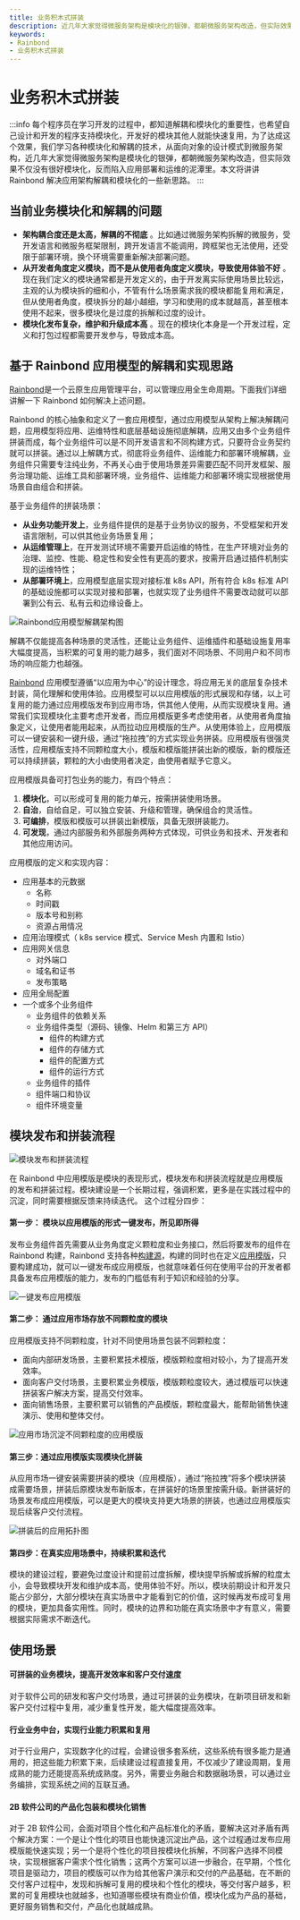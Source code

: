```yaml
---
title: 业务积木式拼装
description: 近几年大家觉得微服务架构是模块化的银弹，都朝微服务架构改造，但实际效果不仅没有很好模块化，反而陷入应用部署和运维的泥潭里。本文将讲讲 Rainbond 解决应用架构解耦和模块化的一些新思路。
keywords:
- Rainbond 
- 业务积木式拼装
---
```


# 业务积木式拼装

:::info
每个程序员在学习开发的过程中，都知道解耦和模块化的重要性，也希望自己设计和开发的程序支持模块化，开发好的模块其他人就能快速复用，为了达成这个效果，我们学习各种模块化和解耦的技术，从面向对象的设计模式到微服务架构，近几年大家觉得微服务架构是模块化的银弹，都朝微服务架构改造，但实际效果不仅没有很好模块化，反而陷入应用部署和运维的泥潭里。本文将讲讲 Rainbond 解决应用架构解耦和模块化的一些新思路。
:::

<!--truncate-->

## 当前业务模块化和解耦的问题

- **架构耦合度还是太高，解耦的不彻底** 。比如通过微服务架构拆解的微服务，受开发语言和微服务框架限制，跨开发语言不能调用，跨框架也无法使用，还受限于部署环境，换个环境需要重新解决部署问题。
- **从开发者角度定义模块，而不是从使用者角度定义模块，导致使用体验不好** 。现在我们定义的模块通常都是开发定义的，由于开发离实际使用场景比较远，主观的认为模块拆的细和小，不管有什么场景需求我的模块都能复用和满足，但从使用者角度，模块拆分的越小越细，学习和使用的成本就越高，甚至根本使用不起来，很多模块化是过度的拆解和过度的设计。
- **模块化发布复杂，维护和升级成本高** 。现在的模块化本身是一个开发过程，定义和打包过程都需要开发参与，导致成本高。

## 基于 Rainbond 应用模型的解耦和实现思路

[Rainbond](https://www.rainbond.com/?channel=aliyun)是一个云原生应用管理平台，可以管理应用全生命周期。下面我们详细讲解一下 Rainbond 如何解决上述问题。

Rainbond 的核心抽象和定义了一套应用模型，通过应用模型从架构上解决解耦问题，应用模型将应用、运维特性和底层基础设施彻底解耦，应用又由多个业务组件拼装而成，每个业务组件可以是不同开发语言和不同构建方式，只要符合业务契约就可以拼装。通过以上解耦方式，彻底将业务组件、运维能力和部署环境解耦，业务组件只需要专注纯业务，不再关心由于使用场景差异需要匹配不同开发框架、服务治理功能、运维工具和部署环境，业务组件、运维能力和部署环境实现根据使用场景自由组合和拼装。

基于业务组件的拼装场景：

- **从业务功能开发上**，业务组件提供的是基于业务协议的服务，不受框架和开发语言限制，可以供其他业务场景复用；
- **从运维管理上**，在开发测试环境不需要开启运维的特性，在生产环境对业务的治理、监控、性能、稳定性和安全性有更高的要求，按需开启通过插件机制实现的运维特性；
- **从部署环境上**，应用模型底层实现对接标准 k8s API，所有符合 k8s 标准 API 的基础设施都可以实现对接和部署，也就实现了业务组件不需要改动就可以部署到公有云、私有云和边缘设备上。

![Rainbond应用模型解耦架构图](https://static.goodrain.com/case/2022/01/17/16423962815678.jpg)

解耦不仅能提高各种场景的灵活性，还能让业务组件、运维插件和基础设施复用率大幅度提高，当积累的可复用的能力越多，我们面对不同场景、不同用户和不同市场的响应能力也越强。

[Rainbond](https://www.rainbond.com/?channel=aliyun) 应用模型遵循“以应用为中心”的设计理念，将应用无关的底层复杂技术封装，简化理解和使用体验。应用模型可以以应用模版的形式展现和存储，以上可复用的能力通过应用模版发布到应用市场，供其他人使用，从而实现模块复用。通常我们实现模块化主要考虑开发者，而应用模版更多考虑使用者，从使用者角度抽象定义，让使用者能用起来，从而拉动应用模版的生产。从使用体验上，应用模版可以一键安装和一键升级，通过“拖拉拽”的方式实现业务拼装。应用模版有很强灵活性，应用模版支持不同颗粒度大小，模版和模版能拼装出新的模版，新的模版还可以持续拼装，颗粒的大小由使用者决定，由使用者赋予它意义。

应用模版具备可打包业务的能力，有四个特点：

1. **模块化**，可以形成可复用的能力单元，按需拼装使用场景。
2. **自治**，自给自足，可以独立安装、升级和管理，确保组合的灵活性。
3. **可编排**，模版和模版可以拼装出新模版，具备无限拼装能力。
4. **可发现**，通过内部服务和外部服务两种方式体现，可供业务和技术、开发者和其他应用访问。

应用模版的定义和实现内容：

- 应用基本的元数据
  - 名称
  - 时间戳
  - 版本号和别称
  - 资源占用情况
- 应用治理模式（ k8s service 模式、Service Mesh 内置和 Istio）
- 应用网关信息
  - 对外端口
  - 域名和证书
  - 发布策略
- 应用全局配置
- 一个或多个业务组件
  - 业务组件的依赖关系
  - 业务组件类型（源码、镜像、Helm 和第三方 API）
    - 组件的构建方式
    - 组件的存储方式
    - 组件的配置方式
    - 组件的运行方式
  - 业务组件的插件
  - 组件端口和协议
  - 组件环境变量

## 模块发布和拼装流程

![模块发布和拼装流程](https://static.goodrain.com/case/2022/01/17/16423963768590.jpg)

在 Rainbond 中应用模版是模块的表现形式，模块发布和拼装流程就是应用模版的发布和拼装过程。模块建设是一个长期过程，强调积累，更多是在实践过程中的沉淀，同时需要根据反馈来持续迭代。
这个过程分四步：

#### 第一步： 模块以应用模版的形式一键发布，所见即所得

发布业务组件首先需要从业务角度定义颗粒度和业务接口，然后将要发布的组件在 Rainbond 构建，Rainbond 支持各种[构建源](https://www.rainbond.com/docs/component-create/language-support/?channel=aliyun)，构建的同时也在定义[应用模版](https://www.rainbond.com/docs/enterprise-manager/enterprise/appcenter/application-template/?channel=aliyun)，只要构建成功，就可以一键发布成应用模版，也就意味着任何在使用平台的开发者都具备发布应用模版的能力，发布的门槛低有利于知识和经验的分享。

![一键发布应用模版](https://static.goodrain.com/case/2022/01/17/16423964110669.jpg)

#### 第二步： 通过应用市场存放不同颗粒度的模块

应用模版支持不同颗粒度，针对不同使用场景包装不同颗粒度：

- 面向内部研发场景，主要积累技术模版，模版颗粒度相对较小，为了提高开发效率。
- 面向客户交付场景，主要积累业务模版，模版颗粒度较大，通过模版可以快速拼装客户解决方案，提高交付效率。
- 面向销售场景，主要积累可以销售的产品模版，颗粒度最大，能帮助销售快速演示、使用和整体交付。

![应用市场沉淀不同颗粒度的应用模版](https://static.goodrain.com/case/2022/01/17/16423964507692.jpg)

#### 第三步：通过应用模版实现模块化拼装

从应用市场一键安装需要拼装的模块（应用模版），通过“拖拉拽”将多个模块拼装成需要场景，拼装后原模块发布新版本，在拼装好的场景里按需升级。新拼装好的场景发布成应用模版，可以是更大的模块支持更大场景的拼装，也通过应用模版实现后续客户交付流程。

![拼装后的应用拓扑图](https://static.goodrain.com/case/2022/01/17/16423964820219.jpg)

#### 第四步：在真实应用场景中，持续积累和迭代

模块的建设过程，要避免过度设计和提前过度拆解，模块提早拆解或拆解的粒度太小，会导致模块开发和维护成本高，使用体验不好。所以，模块前期设计和开发只能占少部分，大部分模块在真实场景中才能看到它的价值，这时候再发布成可复用的模块，更加具备实用性。同时，模块的边界和功能在真实场景中才有意义，需要根据实际需求不断迭代。

## 使用场景

#### 可拼装的业务模块，提高开发效率和客户交付速度

对于软件公司的研发和客户交付场景，通过可拼装的业务模块，在新项目研发和新客户交付过程中复用，减少重复性开发，能大幅度提高效率。

#### 行业业务中台，实现行业能力积累和复用

对于行业用户，实现数字化的过程，会建设很多套系统，这些系统有很多能力是通用的，把这些能力积累下来，后续建设过程直接复用，不仅减少了建设周期，复用成熟的能力还能提高系统成熟度。另外，需要业务融合和数据融场景，可以通过业务编排，实现系统之间的互联互通。

#### 2B 软件公司的产品化包装和模块化销售

对于 2B 软件公司，会面对项目个性化和产品标准化的矛盾，要解决这对矛盾有两个解决方案：一个是让个性化的项目也能快速沉淀出产品，这个过程通过发布应用模版能快速实现；另一个是将个性化的项目按模块化拆解，不同客户选择不同模块，实现根据客户需求个性化销售；这两个方案可以进一步融合，在早期，个性化项目是驱动力，项目的模版可以作为给其他客户演示和交付的产品基础，在不断的交付客户过程中，发现和拆解可复用的模块和个性化的模块，等交付客户越多，积累的可复用模块也就越多，也知道哪些模块有商业价值，模块化成为产品的基础，更好服务销售和交付，产品化也就越成熟。
